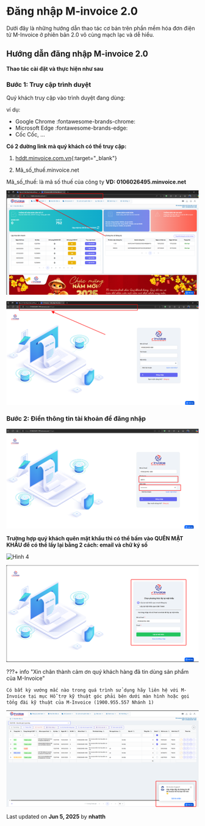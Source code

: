 # **Đăng nhập M-invoice 2.0**

Dưới đây là những hướng dẫn thao tác cơ bản trên phần mềm hóa đơn điện tử M-Invoice ở phiên bản 2.0 vô cùng mạch lạc và dễ hiểu.

## **Hướng dẫn đăng nhập M-invoice 2.0**

**Thao tác cài đặt và thực hiện như sau**

### **Bước 1: Truy cập trình duyệt**

Quý khách truy cập vào trình duyệt đang dùng:

ví dụ:

- Google Chrome
  :fontawesome-brands-chrome:
- Microsoft Edge
  :fontawesome-brands-edge:
- Cốc Cốc, ...

**Có 2 đường link mà quý khách có thể truy cập:**

1.  [hddt.minvoice.com.vn](https://hddt.minvoice.com.vn/){:target="\_blank"}

2.  Mã_số_thuế.minvoice.net

Mã_số_thuế: là mã số thuế của công ty
**VD: 0106026495.minvoice.net**

![Hình 1](../../assets/images/invoice2/2.0_dang-nhap_1.png)

![Hình 2](../../assets/images/invoice2/2.0_dang-nhap_2.png)

### **Bước 2: Điền thông tin tài khoản để đăng nhập**

![Hình 3](../../assets/images/invoice2/2.0_dang-nhap_3.png)

**Trường hợp quý khách quên mật khẩu thì có thể bấm vào QUÊN MẬT KHẨU để có thể lấy lại bằng 2 cách: email và chữ ký số**

![Hình 4](../..assets/images/invoice2/2.0_dang-nhap_4.png)

![Hình 5](../../assets/images/invoice2/2.0_dang-nhap_5.png)

???+ info "Xin chân thành cảm ơn quý khách hàng đã tin dùng sản phẩm của M-Invoice"

    Có bất kỳ vướng mắc nào trong quá trình sử dụng hãy liên hệ với M-Invoice tại mục Hỗ trợ kỹ thuật góc phải bên dưới màn hình hoặc gọi tổng đài kỹ thuật của M-Invoice (1900.955.557 Nhánh 1)

![Hình 8](../../assets/images/invoice2/hotro.png)

<div class="last-updated">Last updated on <strong>Jun 5, 2025</strong> by <strong>nhatth</strong></div>
